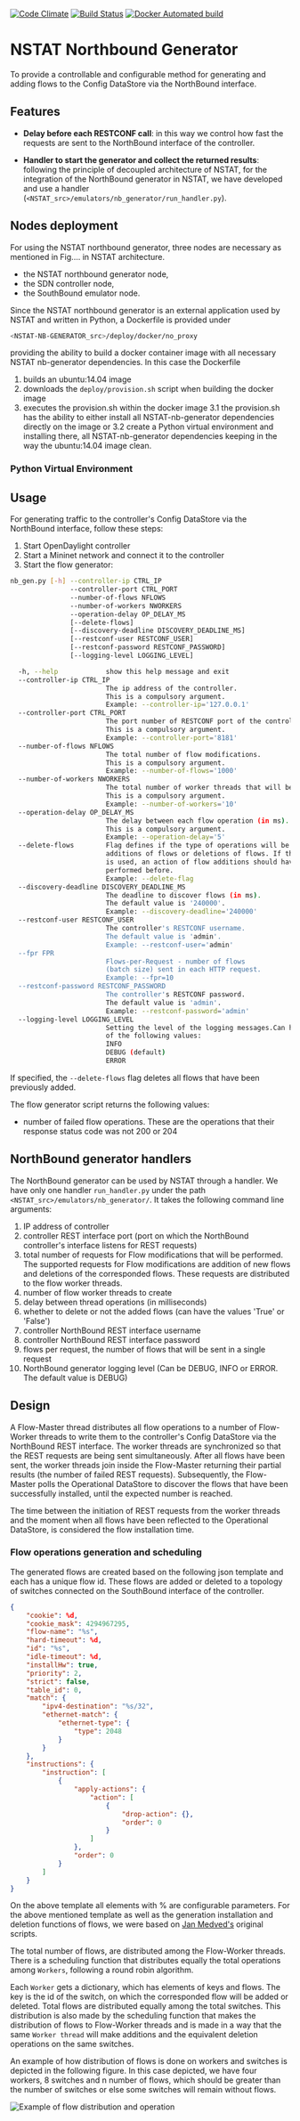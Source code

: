 [![Code Climate](https://codeclimate.com/github/intracom-telecom-sdn/nstat-nb-generator/badges/gpa.svg)](https://codeclimate.com/github/intracom-telecom-sdn/nstat-nb-generator)
[![Build Status](https://travis-ci.org/intracom-telecom-sdn/nstat-nb-generator.svg?branch=master)](https://travis-ci.org/intracom-telecom-sdn/nstat-nb-generator)
[![Docker Automated build](https://img.shields.io/docker/automated/jrottenberg/ffmpeg.svg?maxAge=2592000)](https://hub.docker.com/r/intracom/nstat-nb-generator/)

# NSTAT Northbound Generator

To provide a controllable and configurable method for generating and adding flows
to the Config DataStore via the NorthBound interface.

## Features

- **Delay before each RESTCONF call**: in this way we control how fast the
  requests are sent to the NorthBound interface of the controller.

- **Handler to start the generator and collect the returned results**: following
  the principle of decoupled architecture of NSTAT, for the integration of
  the NorthBound generator in NSTAT, we have developed and use a handler
  (`<NSTAT_src>/emulators/nb_generator/run_handler.py`).

## Nodes deployment

For using the NSTAT northbound generator, three nodes are necessary as mentioned
in Fig.... in NSTAT architecture.

*    the NSTAT northbound generator node,
*    the SDN controller node,
*    the SouthBound emulator node.

Since the NSTAT northbound generator is an external application used by NSTAT
and written in Python, a Dockerfile is provided under

```bash
<NSTAT-NB-GENERATOR_src>/deploy/docker/no_proxy
```

providing the ability to build a docker container image with all
necessary NSTAT nb-generator dependencies. In this case the Dockerfile

1.  builds an ubuntu:14.04 image
2.  downloads the ```deploy/provision.sh``` script when building the docker image
3.  executes the provision.sh within the docker image
    3.1    the provision.sh has the ability to either install all NSTAT-nb-generator
dependencies directly on the image or
    3.2    create a Python virtual environment and installing there, all NSTAT-nb-generator
 dependencies keeping in the way the ubuntu:14.04 image clean.


### Python Virtual Environment

## Usage


For generating traffic to the controller's Config DataStore via the
NorthBound interface, follow these steps:

1. Start OpenDaylight controller
2. Start a Mininet network and connect it to the controller
3. Start the flow generator:

```bash
nb_gen.py [-h] --controller-ip CTRL_IP
               --controller-port CTRL_PORT
               --number-of-flows NFLOWS
               --number-of-workers NWORKERS
               --operation-delay OP_DELAY_MS
               [--delete-flows]
               [--discovery-deadline DISCOVERY_DEADLINE_MS]
               [--restconf-user RESTCONF_USER]
               [--restconf-password RESTCONF_PASSWORD]
               [--logging-level LOGGING_LEVEL]

  -h, --help            show this help message and exit
  --controller-ip CTRL_IP
                        The ip address of the controller.
                        This is a compulsory argument.
                        Example: --controller-ip='127.0.0.1'
  --controller-port CTRL_PORT
                        The port number of RESTCONF port of the controller.
                        This is a compulsory argument.
                        Example: --controller-port='8181'
  --number-of-flows NFLOWS
                        The total number of flow modifications.
                        This is a compulsory argument.
                        Example: --number-of-flows='1000'
  --number-of-workers NWORKERS
                        The total number of worker threads that will be created.
                        This is a compulsory argument.
                        Example: --number-of-workers='10'
  --operation-delay OP_DELAY_MS
                        The delay between each flow operation (in ms).
                        This is a compulsory argument.
                        Example: --operation-delay='5'
  --delete-flows        Flag defines if the type of operations will be
                        additions of flows or deletions of flows. If this flag
                        is used, an action of flow additions should have been
                        performed before.
                        Example: --delete-flag
  --discovery-deadline DISCOVERY_DEADLINE_MS
                        The deadline to discover flows (in ms).
                        The default value is '240000'.
                        Example: --discovery-deadline='240000'
  --restconf-user RESTCONF_USER
                        The controller's RESTCONF username.
                        The default value is 'admin'.
                        Example: --restconf-user='admin'
  --fpr FPR
                        Flows-per-Request - number of flows
                        (batch size) sent in each HTTP request.
                        Example: --fpr=10
  --restconf-password RESTCONF_PASSWORD
                        The controller's RESTCONF password.
                        The default value is 'admin'.
                        Example: --restconf-password='admin'
  --logging-level LOGGING_LEVEL
                        Setting the level of the logging messages.Can have one
                        of the following values:
                        INFO
                        DEBUG (default)
                        ERROR
```

If specified, the `--delete-flows` flag deletes all flows that have been
previously added.

The flow generator script returns the following values:
- number of failed flow operations. These are the operations that their
response status code was not 200 or 204

## NorthBound generator handlers

The NorthBound generator can be used by NSTAT through a handler. We have only
one handler `run_handler.py` under the path `<NSTAT_src>/emulators/nb_generator/`.
It takes the following command line arguments:
  1. IP address of controller
  2. controller REST interface port (port on which the NorthBound
    controller's interface listens for REST requests)
  3. total number of requests for Flow modifications that will be performed.
    The supported requests for Flow modifications are addition of new flows
    and deletions of the corresponded flows. These requests are distributed
    to the flow worker threads.
  4. number of flow worker threads to create
  5. delay between thread operations (in milliseconds)
  6. whether to delete or not the added flows (can have the values 'True' or
    'False')
  7. controller NorthBound REST interface username
  8. controller NorthBound REST interface password
  9. flows per request, the number of flows that will be sent in a single
  request
  10. NorthBound generator logging level (Can be DEBUG, INFO or ERROR. The
    default value is DEBUG)

## Design

A Flow-Master thread distributes all flow operations to a number of
Flow-Worker threads to write them to the controller's Config DataStore via
the NorthBound REST interface. The worker threads are synchronized so that the
REST requests are being sent simultaneously. After all flows have been sent, the
worker threads join inside the Flow-Master returning their partial results (the
number of failed REST requests). Subsequently, the Flow-Master polls the
Operational DataStore to discover the flows that have been successfully installed,
until the expected number is reached.

The time between the initiation of REST requests from the worker threads and the moment
when all flows have been reflected to the Operational DataStore, is considered the flow
installation time.

### Flow operations generation and scheduling

The generated flows are created based on the following json template and each
has a unique flow id. These flows are added or deleted to a topology of switches
connected on the SouthBound interface of the controller.
```json
{
    "cookie": %d,
    "cookie_mask": 4294967295,
    "flow-name": "%s",
    "hard-timeout": %d,
    "id": "%s",
    "idle-timeout": %d,
    "installHw": true,
    "priority": 2,
    "strict": false,
    "table_id": 0,
    "match": {
        "ipv4-destination": "%s/32",
        "ethernet-match": {
            "ethernet-type": {
                "type": 2048
            }
        }
    },
    "instructions": {
        "instruction": [
            {
                "apply-actions": {
                    "action": [
                        {
                            "drop-action": {},
                            "order": 0
                        }
                    ]
                },
                "order": 0
            }
        ]
    }
}
```
On the above template all elements with % are configurable parameters. For the
above mentioned template as well as the generation installation and deletion
functions of flows, we were based on
[Jan Medved's](https://github.com/opendaylight/integration/tree/master/test/tools/odl-mdsal-clustering-tests/clustering-performance-test)
original scripts.

The total number of flows, are distributed among the Flow-Worker threads.
There is a scheduling function that distributes equally the total operations
among `Workers`, following a round robin algorithm.

Each `Worker` gets a dictionary, which has elements of keys and flows. The key
is the id of the switch, on which the corresponded flow will be added or
deleted. Total flows are distributed equally among the total switches. This
distribution is also made by the scheduling function that makes the
distribution of flows to Flow-Worker threads and is made in a way that the
same `Worker thread` will make additions and the equivalent deletion operations
on the same switches.

An example of how distribution of flows is done on workers and switches is
depicted in the following figure. In this case depicted, we have four workers,
8 switches and n number of flows, which should be greater than the number of
switches or else some switches will remain without flows.

![Example of flow distribution and operation](images/nb_flow_gen.png)
